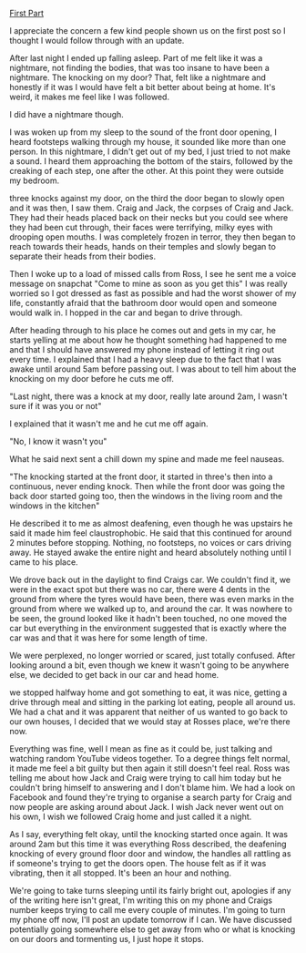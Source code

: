 [First Part](https://www.reddit.com/r/nosleep/comments/v1fa9t/we_found_our_missing_friends_and_i_think_im_next/)

I appreciate the concern a few kind people shown us on the first post so I thought I would follow through with an update.

After last night I ended up falling asleep. Part of me felt like it was a nightmare, not finding the bodies, that was too insane to have been a nightmare. The knocking on my door? That, felt like a nightmare and honestly if it was I would have felt a bit better about being at home. It's weird, it makes me feel like I was followed.

I did have a nightmare though. 

I was woken up from my sleep to the sound of the front door opening, I heard footsteps walking through my house, it sounded like more than one person. In this nightmare, I didn't get out of my bed, I just tried to not make a sound. I heard them approaching the bottom of the stairs, followed by the creaking of each step, one after the other. At this point they were outside my bedroom.

three knocks against my door, on the third the door began to slowly open and it was then, I saw them. Craig and Jack, the corpses of Craig and Jack. They had their heads placed back on their necks but you could see where they had been cut through, their faces were terrifying, milky eyes with drooping open mouths. I was completely frozen in terror, they then began to reach towards their heads, hands on their temples and slowly began to separate their heads from their bodies.

Then I woke up to a load of missed calls from Ross, I see he sent me a voice message on snapchat "Come to mine as soon as you get this" I was really worried so I got dressed as fast as possible and had the worst shower of my life, constantly afraid that the bathroom door would open and someone would walk in. I hopped in the car and began to drive through.

After heading through to his place he comes out and gets in my car, he starts yelling at me about how he thought something had happened to me and that I should have answered my phone instead of letting it ring out every time. I explained that I had a heavy sleep due to the fact that I was awake until around 5am before passing out. I was about to tell him about the knocking on my door before he cuts me off.

"Last night, there was a knock at my door, really late around 2am, I wasn't sure if it was you or not"

I explained that it wasn't me and he cut me off again.

"No, I know it wasn't you"

What he said next sent a chill down my spine and made me feel nauseas.

"The knocking started at the front door, it started in three's then into a continuous, never ending knock. Then while the front door was going the back door started going too, then the windows in the living room and the windows in the kitchen"

He described it to me as almost deafening, even though he was upstairs he said it made him feel claustrophobic. He said that this continued for around 2 minutes before stopping. Nothing, no footsteps, no voices or cars driving away. He stayed awake the entire night and heard absolutely nothing until I came to his place.

We drove back out in the daylight to find Craigs car. We couldn't find it, we were in the exact spot but there was no car, there were 4 dents in the ground from where the tyres would have been, there was even marks in the ground from where we walked up to, and around the car. It was nowhere to be seen, the ground looked like it hadn't been touched, no one moved the car but everything in the environment suggested that is exactly where the car was and that it was here for some length of time.

We were perplexed, no longer worried or scared, just totally confused. After looking around a bit, even though we knew it wasn't going to be anywhere else, we decided to get back in our car and head home.

we stopped halfway home and got something to eat, it was nice, getting a drive through meal and sitting in the parking lot eating, people all around us. We had a chat and it was apparent that neither of us wanted to go back to our own houses, I decided that we would stay at Rosses place, we're there now. 

Everything was fine, well I mean as fine as it could be, just talking and watching random YouTube videos together. To a degree things felt normal, it made me feel a bit guilty but then again it still doesn't feel real. Ross was telling me about how Jack and Craig were trying to call him today but he couldn't bring himself to answering and I don't blame him. We had a look on Facebook and found they're trying to organise a search party for Craig and now people are asking around about Jack. I wish Jack never went out on his own, I wish we followed Craig home and just called it a night.

As I say, everything felt okay, until the knocking started once again. It was around 2am but this time it was everything Ross described, the deafening knocking of every ground floor door and window, the handles all rattling as if someone's trying to get the doors open. The house felt as if it was vibrating, then it all stopped. It's been an hour and nothing.

We're going to take turns sleeping until its fairly bright out, apologies if any of the writing here isn't great, I'm writing this on my phone and Craigs number keeps trying to call me every couple of minutes. I'm going to turn my phone off now, I'll post an update tomorrow if I can. We have discussed potentially going somewhere else to get away from who or what is knocking on our doors and tormenting us, I just hope it stops.